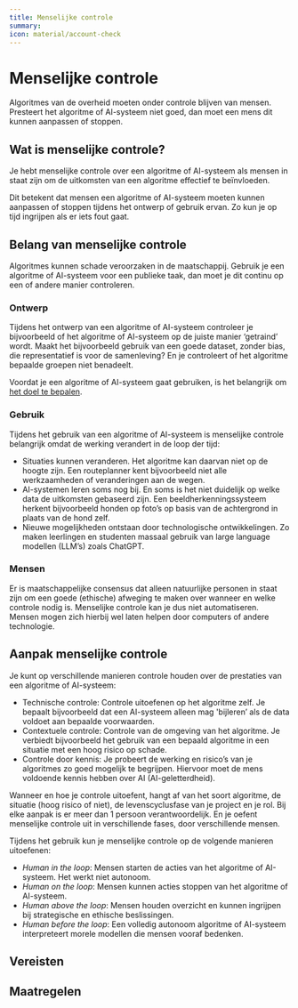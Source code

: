 ```yaml
---
title: Menselijke controle
summary:
icon: material/account-check
---
```


# Menselijke controle
Algoritmes van de overheid moeten onder controle blijven van mensen. Presteert het algoritme of AI-systeem niet goed, dan moet een mens dit kunnen aanpassen of stoppen.

## Wat is menselijke controle?
Je hebt menselijke controle over een algoritme of AI-systeem als mensen in staat zijn om de uitkomsten van een algoritme effectief te beïnvloeden. 

Dit betekent dat mensen een algoritme of AI-systeem moeten kunnen aanpassen of stoppen tijdens het ontwerp of gebruik ervan. Zo kun je op tijd ingrijpen als er iets fout gaat.

## Belang van menselijke controle
Algoritmes kunnen schade veroorzaken in de maatschappij. Gebruik je een algoritme of AI-systeem voor een publieke taak, dan moet je dit continu op een of andere manier controleren. 

### Ontwerp
Tijdens het ontwerp van een algoritme of AI-systeem controleer je bijvoorbeeld of het algoritme of AI-systeem op de juiste manier ‘getraind’ wordt. Maakt het bijvoorbeeld gebruik van een goede dataset, zonder bias, die representatief is voor de samenleving? En je controleert of het algoritme bepaalde groepen niet benadeelt. 

Voordat je een algoritme of AI-systeem gaat gebruiken, is het belangrijk om [het doel te bepalen](../../maatregelen/1-pba-02-formuleren-doelstelling.md). 

### Gebruik
Tijdens het gebruik van een algoritme of AI-systeem is menselijke controle belangrijk omdat de werking verandert in de loop der tijd:

- Situaties kunnen veranderen. Het algoritme kan daarvan niet op de hoogte zijn. Een routeplanner kent bijvoorbeeld niet alle werkzaamheden of veranderingen aan de wegen.
- AI-systemen leren soms nog bij. En soms is het niet duidelijk op welke data de uitkomsten gebaseerd zijn. Een beeldherkenningssysteem herkent bijvoorbeeld honden op foto’s op basis van de achtergrond in plaats van de hond zelf.
- Nieuwe mogelijkheden ontstaan door technologische ontwikkelingen. Zo maken leerlingen en studenten massaal gebruik van large language modellen (LLM’s) zoals ChatGPT.

### Mensen
Er is maatschappelijke consensus dat alleen natuurlijke personen in staat zijn om een goede (ethische) afweging te maken over wanneer en welke controle nodig is. Menselijke controle kan je dus niet automatiseren. Mensen mogen zich hierbij wel laten helpen door computers of andere technologie. 

## Aanpak menselijke controle
Je kunt op verschillende manieren controle houden over de prestaties van een algoritme of AI-systeem:

- Technische controle: Controle uitoefenen op het algoritme zelf. Je bepaalt bijvoorbeeld dat een AI-systeem alleen mag 'bijleren’ als de data voldoet aan bepaalde voorwaarden.
- Contextuele controle: Controle van de omgeving van het algoritme. Je verbiedt bijvoorbeeld het gebruik van een bepaald algoritme in een situatie met een hoog risico op schade.
- Controle door kennis: Je probeert de werking en risico’s van je algoritmes zo goed mogelijk te begrijpen. Hiervoor moet de mens voldoende kennis hebben over AI (AI-geletterdheid).

Wanneer en hoe je controle uitoefent, hangt af van het soort algoritme, de situatie (hoog risico of niet), de levenscyclusfase van je project en je rol. 
Bij elke aanpak is er meer dan 1 persoon verantwoordelijk. En je oefent menselijke controle uit in verschillende fases, door verschillende mensen. 

Tijdens het gebruik kun je menselijke controle op de volgende manieren uitoefenen:

- _Human in the loop_: Mensen starten de acties van het algoritme of AI-systeem. Het werkt niet autonoom.
- _Human on the loop_: Mensen kunnen acties stoppen van het algoritme of AI-systeem.
- _Human above the loop_: Mensen houden overzicht en kunnen ingrijpen bij strategische en ethische beslissingen.
- _Human before the loop_: Een volledig autonoom algoritme of AI-systeem interpreteert morele modellen die mensen vooraf bedenken. 

## Vereisten

<!-- list_vereisten onderwerp/menselijke-controle no-search no-onderwerp no-rol no-levenscyclus -->


## Maatregelen

<!-- list_maatregelen onderwerp/menselijke-controle no-search no-onderwerp no-rol no-levenscyclus -->

